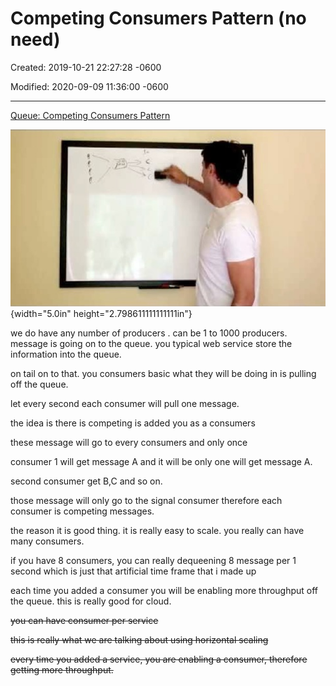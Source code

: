 # Competing Consumers Pattern (no need)

Created: 2019-10-21 22:27:28 -0600

Modified: 2020-09-09 11:36:00 -0600

---

[Queue: Competing Consumers Pattern](https://www.youtube.com/watch?v=29boOn4hXUU)



![Video web content titled: Queue: Competing Consumers Pattern](../media/Queue-Competing-Consumers-Pattern-(no-need)-image1.jpg){width="5.0in" height="2.798611111111111in"}



we do have any number of producers . can be 1 to 1000 producers. message is going on to the queue. you typical web service store the information into the queue.



on tail on to that. you consumers basic what they will be doing in is pulling off the queue.

let every second each consumer will pull one message.

the idea is there is competing is added you as a consumers

these message will go to every consumers and only once



consumer 1 will get message A and it will be only one will get message A.

second consumer get B,C and so on.

those message will only go to the signal consumer therefore each consumer is competing messages.



the reason it is good thing. it is really easy to scale. you really can have many consumers.

if you have 8 consumers, you can really dequeening 8 message per 1 second which is just that artificial time frame that i made up



each time you added a consumer you will be enabling more throughput off the queue. this is really good for cloud.

~~you can have consumer per service~~

~~this is really what we are talking about using horizontal scaling~~

~~every time you added a service, you are enabling a consumer, therefore getting more throughput.~~



